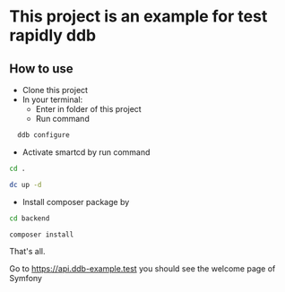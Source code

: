 # This project is an example for test rapidly ddb
## How to use
- Clone this project
- In your terminal:
  - Enter in folder of this project
  - Run command

```bash
  ddb configure
 ```
- Activate smartcd by run command
```bash
cd .
```

```bash
dc up -d
```

- Install composer package by
```bash 
cd backend
```

```bash
composer install
```

That's all.

Go to https://api.ddb-example.test you should see the welcome page of Symfony